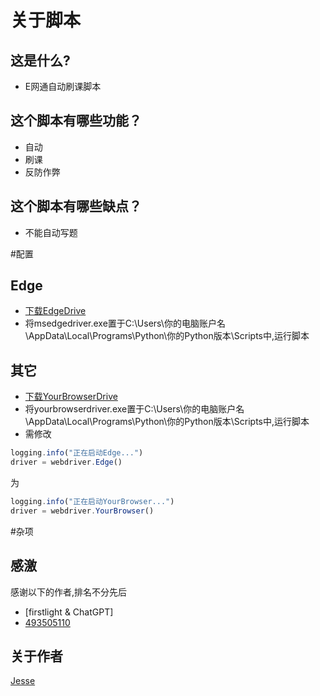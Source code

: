 # 关于脚本

## 这是什么?

* E网通自动刷课脚本

## 这个脚本有哪些功能？

* 自动
* 刷课
* 反防作弊

## 这个脚本有哪些缺点？

* 不能自动写题

#配置

## Edge

* [下载EdgeDrive](https://developer.microsoft.com/en-us/microsoft-edge/tools/webdriver)
* 将msedgedriver.exe置于C:\Users\你的电脑账户名\AppData\Local\Programs\Python\你的Python版本\Scripts中,运行脚本

## 其它

* [下载YourBrowserDrive]()
* 将yourbrowserdriver.exe置于C:\Users\你的电脑账户名\AppData\Local\Programs\Python\你的Python版本\Scripts中,运行脚本
* 需修改
```javascript
logging.info("正在启动Edge...")
driver = webdriver.Edge()
```
为
```javascript
logging.info("正在启动YourBrowser...")
driver = webdriver.YourBrowser()
```


#杂项

## 感激

感谢以下的作者,排名不分先后

* [firstlight & ChatGPT]
* [493505110](https://github.com/493505110/FuckEWT360)

## 关于作者

[Jesse](https://space.bilibili.com/1770180796)
